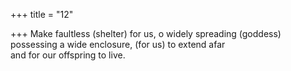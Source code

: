+++
title = "12"

+++
Make faultless (shelter) for us, o widely spreading (goddess) possessing  a wide enclosure, (for us) to extend afar  
and for our offspring to live. 